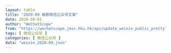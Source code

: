 ```yaml
---
layout: table
title: "2020-09 被删微信公众号文章"
date: 2020-09-01
author: "WeChatScope"
from: "https://wechatscope.jmsc.hku.hk/api/update_weixin_public_pretty?days="
tags: [ 微信公众号 ]
categories: [ 微信公众号 ]
data: "weixin_2020-09.json"
---
```

